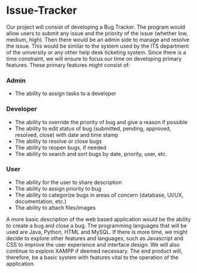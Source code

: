 # Issue-Tracker

Our project will consist of developing a Bug Tracker. The program would allow users to submit any issue and the priority of the issue (whether low, medium, high). Then there would be an admin side to manage and resolve the issue. This would be similar to the system used by the ITS department of the university or any other help desk ticketing system. Since there is a time constraint, we will ensure to focus our time on developing primary features. These primary features might consist of:

### Admin
* The ability to assign tasks to a developer

### Developer
* The ability to override the priority of bug and give a reason if possible
* The ability to edit status of bug (submitted, pending, approved, resolved, close) with date and time stamp
* The ability to resolve or close bugs
* The ability to reopen bugs, if needed
* The ability to search and sort bugs by date, priority, user, etc.

### User
* The ability for the user to share description
* The ability to assign priority to bug
* The ability to categorize bugs in areas of concern (database, UI/UX, documentation, etc.)
* The ability to attach files/images

A more basic description of the web based application would be the ability to create a bug and close a bug. The programming languages that will be used are Java, Python, HTML and MySQL. If there is more time, we might decide to explore other features and languages, such as Javascript and CSS to improve the user experience and interface design. We will also continue to explore XAMPP if deemed necessary. The end product will, therefore, be a basic system with features vital to the operation of the application.
